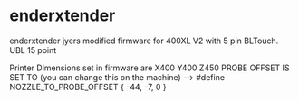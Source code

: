 # enderxtender
enderxtender jyers modified firmware for 400XL V2 with 5 pin BLTouch. UBL 15 point

Printer Dimensions set in firmware are X400 Y400 Z450 
PROBE OFFSET IS SET TO (you can change this on the machine) --> #define NOZZLE_TO_PROBE_OFFSET { -44, -7, 0 }
